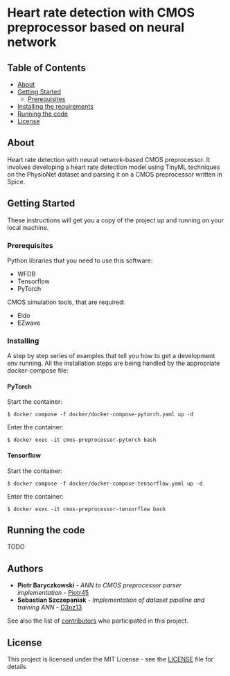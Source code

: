# Heart rate detection with CMOS preprocessor based on neural network

## Table of Contents

+ [About](#about)
+ [Getting Started](#getting-started)
  + [Prerequisites](#prerequisites)
+ [Installing the requirements](#installing)
+ [Running the code](#running-the-code)
+ [License](#license)

## About

Heart rate detection with neural network-based CMOS preprocessor. It involves developing a heart rate detection model using TinyML techniques on the PhysioNet dataset and parsing it on a CMOS preprocessor written in Spice.

## Getting Started

These instructions will get you a copy of the project up and running on your local machine.

### Prerequisites

Python libraries that you need to use this software:

+ WFDB
+ Tensorflow
+ PyTorch

CMOS simulation tools, that are required:

+ Eldo
+ EZwave

### Installing

A step by step series of examples that tell you how to get a development env running.
All the installation steps are being handled by the appropriate docker-compose file:

#### PyTorch

Start the container:

```
$ docker compose -f docker/docker-compose-pytorch.yaml up -d
```

Enter the container:

```
$ docker exec -it cmos-preprocessor-pytorch bash
``` 

#### Tensorflow

Start the container:

```
$ docker compose -f docker/docker-compose-tensorflow.yaml up -d
```

Enter the container:

```
$ docker exec -it cmos-preprocessor-tensorflow bash
``` 

## Running the code

TODO

## Authors

+ **Piotr Baryczkowski** - *ANN to CMOS preprocessor parser implementation* - [Piotr45](https://github.com/Piotr45)
+ **Sebastian Szczepaniak** - *Implementation of dataset pipeline and training ANN* - [D3nz13](https://github.com/D3nz13)

See also the list of [contributors](https://github.com/Piotr45/cmos-preprocessor/graphs/contributors) who participated in this project.

## License

This project is licensed under the MIT License - see the [LICENSE](LICENSE) file for details
